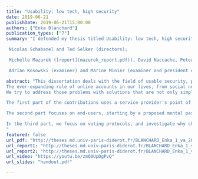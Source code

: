 ```yaml
---
title: "Usability: low tech, high security"
date: 2019-06-21
publishDate: 2019-06-21T15:00:00
authors: ["Enka Blanchard"]
publication_types: ["7"]
summary: "I defended my thesis titled Usability: low tech, high security on June 21st, 2019, before the following jury:

 Nicolas Schabanel and Ted Selker (directors);

 Michelle Mazurek ([report](mazurek_report.pdf)), David Naccache, Peter Y. A. Ryan (reviewers);

 Adrian Kosowski (examiner) and Marine Minier (examiner and president of the jury)."

abstract: "This dissertation deals with the field of usable security, particularly in the contexts of online authentication and verifiable voting systems.
The ever-expanding role of online accounts in our lives, from social networks to banking or online voting, has led to some initially counterproductive solutions. As recent research has shown, the problem is not just technical but has a very real psychosocial component. Password-based authentication, the subject of most of this thesis, is intrinsically linked to the unconscious mechanisms people use when interacting with security systems. Everyday, users face trade-offs between protecting their security and spending valuable mental resources, with a choice made harder by conflicting recommendations, a lack of standards, and the ad-hoc constraints still frequently encountered. Moreover, as recent results from usable security are often ignored, the problem might stem from a fundamental disconnect between the users, the developers and the researchers. 
We try to address those problems with solutions that are not only simplified for the user's sake but also for the developer's. To this end, we use tools from cryptography and psychology, and report on seven usability experiments.

The first part of the contributions uses a service provider's point of view, with two tools to improve the end-user's experience without requiring their cooperation. We start by analysing how easily codes of different structures can be transcribed, with a proposal that reduces error rates while increasing speed. We then look at how servers can accept typos in passwords without changing the general hashing protocol, and how this could improve security. 

The second part focuses on end-users, starting by a proposed mental password manager that only depends on remembering only a single passphrase and PIN, with guarantees on the mutual security of generated passwords if some get stolen. We also provide a better way to create such passphrases. As mental computing models are central to expanding this field, we finish by empirically showing why the main model used today is not adapted to the purpose.

In the third part, we focus on voting protocols, and investigate why changing the ones used in practice is an uphill battle. We try to answer a demand for simple paper-based systems by providing low-tech versions of the first paper-based verifiable voting scheme. To conclude, we propose a set of low-tech primitives combined in a protocol that allows usable verifiable voting with no electronic means in small elections.
"
featured: false
url_pdf: "http://theses.md.univ-paris-diderot.fr/BLANCHARD_Enka_1_va_20190621.pdf"
url_report1: "http://theses.md.univ-paris-diderot.fr/BLANCHARD_Enka_1_va_20190621.pdf"
url_report2: "http://theses.md.univ-paris-diderot.fr/BLANCHARD_Enka_1_va_20190621.pdf"
url_video: "https://youtu.be/zmQ0UpDgPvQ"
url_slides: "handout.pdf"

---
```


